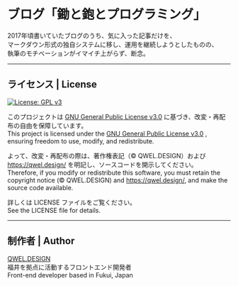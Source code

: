 # ブログ「鋤と鉋とプログラミング」

2017年頃書いていたブログのうち、気に入った記事だけを、  
マークダウン形式の独自システムに移し、運用を継続しようとしたものの、  
執筆のモチベーションがイマイチ上がらず、断念。  

---

## ライセンス | License

[![License: GPL v3](https://img.shields.io/badge/License-GPLv3-blue.svg)](https://www.gnu.org/licenses/gpl-3.0.html)  

このプロジェクトは [GNU General Public License v3.0](https://www.gnu.org/licenses/gpl-3.0.html) に基づき、改変・再配布の自由を保障しています。  
This project is licensed under the [GNU General Public License v3.0](https://www.gnu.org/licenses/gpl-3.0.html) , ensuring freedom to use, modify, and redistribute.  

よって、改変・再配布の際は、著作権表記（© QWEL.DESIGN）および https://qwel.design/ を明記し、ソースコードを開示してください。  
Therefore, if you modify or redistribute this software, you must retain the copyright notice (© QWEL.DESIGN) and https://qwel.design/, and make the source code available.  

詳しくは LICENSE ファイルをご覧ください。  
See the LICENSE file for details.  

---

## 制作者 | Author

[QWEL.DESIGN](https://qwel.design)  
福井を拠点に活動するフロントエンド開発者  
Front-end developer based in Fukui, Japan  